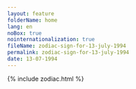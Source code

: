 ```yaml
---
layout: feature
folderName: home
lang: en
noBox: true
nointernationalization: true
fileName: zodiac-sign-for-13-july-1994
permalink: zodiac-sign-for-13-july-1994
date: 13-07-1994
---
```

{% include zodiac.html %}
